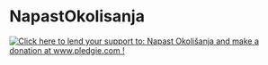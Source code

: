 NapastOkolisanja
================

<a href='http://www.pledgie.com/campaigns/19072'><img alt='Click here to lend your support to: Napast Okolišanja and make a donation at www.pledgie.com !' src='http://www.pledgie.com/campaigns/19072.png?skin_name=chrome' border='0' /></a>
